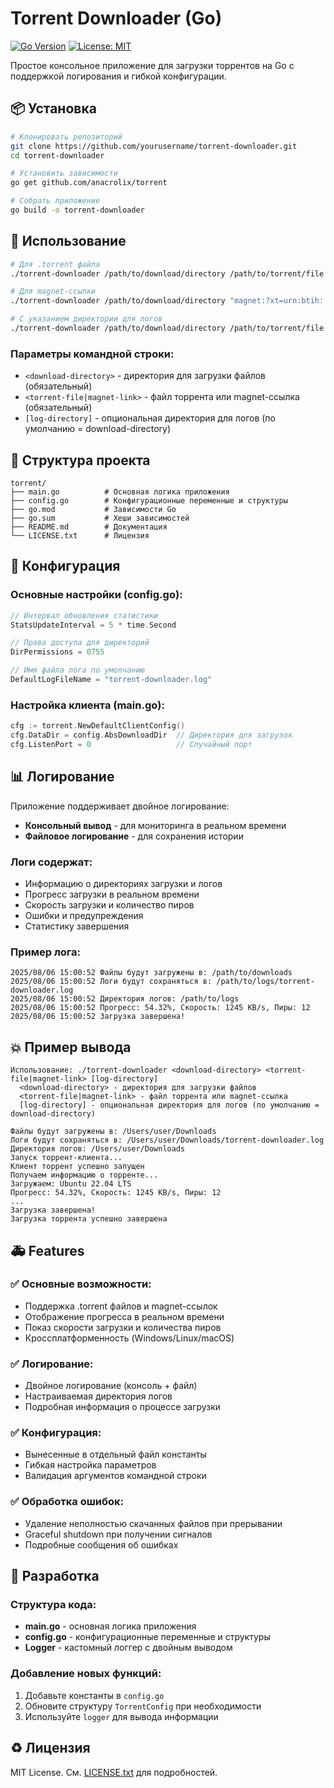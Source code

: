 # Torrent Downloader (Go)

[![Go Version](https://avatars.githubusercontent.com/u/203449207?v=4)](https://golang.org/dl/)
[![License: MIT](https://infostart.ru/upload/iblock/174/1746f104e41d54b4787ad1168f55cd07.png)](https://opensource.org/licenses/MIT)

Простое консольное приложение для загрузки торрентов на Go с поддержкой логирования и гибкой конфигурации.

## 📦 Установка

```bash
# Клонировать репозиторий
git clone https://github.com/yourusername/torrent-downloader.git
cd torrent-downloader

# Установить зависимости
go get github.com/anacrolix/torrent

# Собрать приложение
go build -o torrent-downloader
```

## 🚀 Использование

```bash
# Для .torrent файла
./torrent-downloader /path/to/download/directory /path/to/torrent/file.torrent

# Для magnet-ссылки
./torrent-downloader /path/to/download/directory "magnet:?xt=urn:btih:..."

# С указанием директории для логов
./torrent-downloader /path/to/download/directory /path/to/torrent/file.torrent /path/to/logs
```

### Параметры командной строки:

- `<download-directory>` - директория для загрузки файлов (обязательный)
- `<torrent-file|magnet-link>` - файл торрента или magnet-ссылка (обязательный)
- `[log-directory]` - опциональная директория для логов (по умолчанию = download-directory)

## 📁 Структура проекта

```
torrent/
├── main.go          # Основная логика приложения
├── config.go        # Конфигурационные переменные и структуры
├── go.mod           # Зависимости Go
├── go.sum           # Хеши зависимостей
├── README.md        # Документация
└── LICENSE.txt      # Лицензия
```

## 🔧 Конфигурация

### Основные настройки (config.go):

```go
// Интервал обновления статистики
StatsUpdateInterval = 5 * time.Second

// Права доступа для директорий
DirPermissions = 0755

// Имя файла лога по умолчанию
DefaultLogFileName = "torrent-downloader.log"
```

### Настройка клиента (main.go):

```go
cfg := torrent.NewDefaultClientConfig()
cfg.DataDir = config.AbsDownloadDir  // Директория для загрузок
cfg.ListenPort = 0                   // Случайный порт
```

## 📊 Логирование

Приложение поддерживает двойное логирование:
- **Консольный вывод** - для мониторинга в реальном времени
- **Файловое логирование** - для сохранения истории

### Логи содержат:
- Информацию о директориях загрузки и логов
- Прогресс загрузки в реальном времени
- Скорость загрузки и количество пиров
- Ошибки и предупреждения
- Статистику завершения

### Пример лога:
```
2025/08/06 15:00:52 Файлы будут загружены в: /path/to/downloads
2025/08/06 15:00:52 Логи будут сохраняться в: /path/to/logs/torrent-downloader.log
2025/08/06 15:00:52 Директория логов: /path/to/logs
2025/08/06 15:00:52 Прогресс: 54.32%, Скорость: 1245 KB/s, Пиры: 12
2025/08/06 15:00:52 Загрузка завершена!
```

## 💥 Пример вывода

```text
Использование: ./torrent-downloader <download-directory> <torrent-file|magnet-link> [log-directory]
  <download-directory> - директория для загрузки файлов
  <torrent-file|magnet-link> - файл торрента или magnet-ссылка
  [log-directory] - опциональная директория для логов (по умолчанию = download-directory)

Файлы будут загружены в: /Users/user/Downloads
Логи будут сохраняться в: /Users/user/Downloads/torrent-downloader.log
Директория логов: /Users/user/Downloads
Запуск торрент-клиента...
Клиент торрент успешно запущен
Получаем информацию о торренте...
Загружаем: Ubuntu 22.04 LTS
Прогресс: 54.32%, Скорость: 1245 KB/s, Пиры: 12
...
Загрузка завершена!
Загрузка торрента успешно завершена
```

## 🚑️ Features

### ✅ Основные возможности:
- Поддержка .torrent файлов и magnet-ссылок
- Отображение прогресса в реальном времени
- Показ скорости загрузки и количества пиров
- Кроссплатформенность (Windows/Linux/macOS)

### ✅ Логирование:
- Двойное логирование (консоль + файл)
- Настраиваемая директория логов
- Подробная информация о процессе загрузки

### ✅ Конфигурация:
- Вынесенные в отдельный файл константы
- Гибкая настройка параметров
- Валидация аргументов командной строки

### ✅ Обработка ошибок:
- Удаление неполностью скачанных файлов при прерывании
- Graceful shutdown при получении сигналов
- Подробные сообщения об ошибках

## 🔧 Разработка

### Структура кода:
- **main.go** - основная логика приложения
- **config.go** - конфигурационные переменные и структуры
- **Logger** - кастомный логгер с двойным выводом

### Добавление новых функций:
1. Добавьте константы в `config.go`
2. Обновите структуру `TorrentConfig` при необходимости
3. Используйте `logger` для вывода информации

## ♻️ Лицензия

MIT License. См. [LICENSE.txt](LICENSE.txt) для подробностей.